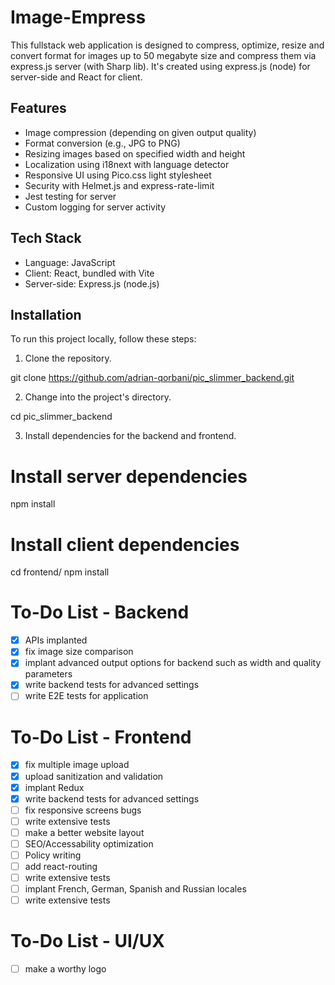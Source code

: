 # Image-Empress

This fullstack web application is designed to compress, optimize, resize and convert format for images up to 50 megabyte size and compress them via express.js server (with Sharp lib). It's created using express.js (node) for server-side and React for client.


## Features

- Image compression (depending on given output quality)
- Format conversion (e.g., JPG to PNG)
- Resizing images based on specified width and height
- Localization using i18next with language detector
- Responsive UI using Pico.css light stylesheet
- Security with Helmet.js and express-rate-limit
- Jest testing for server
- Custom logging for server activity


## Tech Stack

- Language: JavaScript
- Client: React, bundled with Vite 
- Server-side: Express.js (node.js)

## Installation

To run this project locally, follow these steps:

1. Clone the repository.

git clone https://github.com/adrian-qorbani/pic_slimmer_backend.git

2. Change into the project's directory.


cd pic_slimmer_backend

3. Install dependencies for the backend and frontend.

# Install server dependencies
npm install

# Install client dependencies
cd frontend/
npm install





# To-Do List - Backend

- [x] APIs implanted
- [x] fix image size comparison
- [x] implant advanced output options for backend such as width and quality parameters
- [x] write backend tests for advanced settings
- [ ] write E2E tests for application

# To-Do List - Frontend

- [x] fix multiple image upload
- [x] upload sanitization and validation
- [x] implant Redux
- [x] write backend tests for advanced settings
- [ ] fix responsive screens bugs
- [ ] write extensive tests
- [ ] make a better website layout
- [ ] SEO/Accessability optimization
- [ ] Policy writing
- [ ] add react-routing
- [ ] write extensive tests
- [ ] implant French, German, Spanish and Russian locales
- [ ] write extensive tests

# To-Do List - UI/UX
- [ ] make a worthy logo




